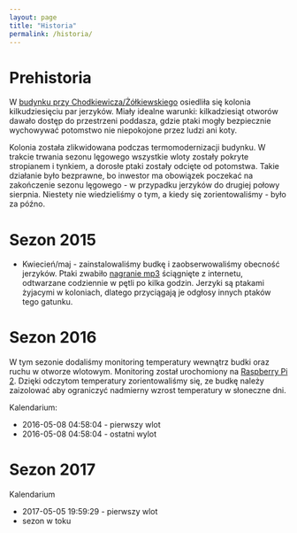 ```yaml
---
layout: page
title: "Historia"
permalink: /historia/
---
```



Prehistoria
===========
W [budynku przy Chodkiewicza/Żółkiewskiego](/miejsce) osiedliła się kolonia kilkudziesięciu par jerzyków. Miały idealne warunki:
kilkadziesiąt otworów dawało dostęp do przestrzeni poddasza, gdzie ptaki  mogły bezpiecznie wychowywać potomstwo nie niepokojone przez ludzi ani koty.

Kolonia została zlikwidowana podczas termomodernizacji budynku. W trakcie trwania sezonu lęgowego wszystkie wloty zostały 
pokryte stropianem i tynkiem, a  dorosłe ptaki zostały odcięte od potomstwa. Takie działanie było bezprawne, bo inwestor ma obowiązek
poczekać na zakończenie sezonu lęgowego - w przypadku jerzyków do drugiej połowy sierpnia. Niestety nie wiedzieliśmy o tym, 
a kiedy się zorientowaliśmy - było za późno.


Sezon 2015
==========
- Kwiecień/maj - zainstalowaliśmy budkę i zaobserwowaliśmy obecność jerzyków. Ptaki zwabiło 
[nagranie mp3](/media/glosy_pary_jerzykow.mp3) ściągnięte z internetu,
odtwarzane codziennie w pętli po kilka godzin. Jerzyki są ptakami żyjacymi w koloniach, dlatego przyciągają je odgłosy innych ptaków tego gatunku.

Sezon 2016
==========
W tym sezonie dodaliśmy monitoring temperatury wewnątrz budki oraz ruchu w otworze wlotowym. Monitoring został urochomiony na 
[Raspberry Pi 2](https://en.wikipedia.org/wiki/Raspberry_Pi). Dzięki odczytom temperatury zorientowaliśmy się, ze budkę należy zaizolować
aby ograniczyć nadmierny wzrost temperatury w słoneczne dni.

Kalendarium:
- 2016-05-08 04:58:04 - pierwszy wlot
- 2016-05-08 04:58:04 - ostatni wylot


Sezon 2017
==========

Kalendarium
- 2017-05-05 19:59:29 - pierwszy wlot
- sezon w toku

